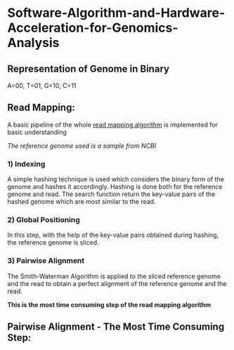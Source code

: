 # Software-Algorithm-and-Hardware-Acceleration-for-Genomics-Analysis

## Representation of Genome in Binary

A=00, T=01, G=10, C=11

## Read Mapping:

A basic pipeline of the whole [read mapping algorithm](https://github.com/siyap304/Genomics-Project/blob/main/Read_mapping_final.ipynb) is implemented for basic understanding 

_The reference genome used is a sample from NCBI_

### 1) Indexing

A simple hashing technique is used which considers the binary form of the genome and hashes it accordingly. 
Hashing is done both for the reference genome and read.
The search function return the key-value pairs of the hashed genome which are most similar to the read.

### 2) Global Positioning

In this step, with the help of the key-value pairs obtained during hashing, the reference genome is sliced.

### 3) Pairwise Alignment

The Smith-Waterman Algorithm is applied to the sliced reference genome and the read to obtain a perfect alignment of the reference genome and the read.

__This is the most time consuming step of the read mapping algorithm__

## Pairwise Alignment - The Most Time Consuming Step: